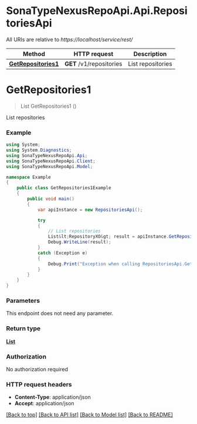 # SonaTypeNexusRepoApi.Api.RepositoriesApi

All URIs are relative to *https://localhost/service/rest/*

Method | HTTP request | Description
------------- | ------------- | -------------
[**GetRepositories1**](RepositoriesApi.md#getrepositories1) | **GET** /v1/repositories | List repositories


<a name="getrepositories1"></a>
# **GetRepositories1**
> List<RepositoryXO> GetRepositories1 ()

List repositories

### Example
```csharp
using System;
using System.Diagnostics;
using SonaTypeNexusRepoApi.Api;
using SonaTypeNexusRepoApi.Client;
using SonaTypeNexusRepoApi.Model;

namespace Example
{
    public class GetRepositories1Example
    {
        public void main()
        {
            var apiInstance = new RepositoriesApi();

            try
            {
                // List repositories
                List&lt;RepositoryXO&gt; result = apiInstance.GetRepositories1();
                Debug.WriteLine(result);
            }
            catch (Exception e)
            {
                Debug.Print("Exception when calling RepositoriesApi.GetRepositories1: " + e.Message );
            }
        }
    }
}
```

### Parameters
This endpoint does not need any parameter.

### Return type

[**List<RepositoryXO>**](RepositoryXO.md)

### Authorization

No authorization required

### HTTP request headers

 - **Content-Type**: application/json
 - **Accept**: application/json

[[Back to top]](#) [[Back to API list]](../README.md#documentation-for-api-endpoints) [[Back to Model list]](../README.md#documentation-for-models) [[Back to README]](../README.md)


